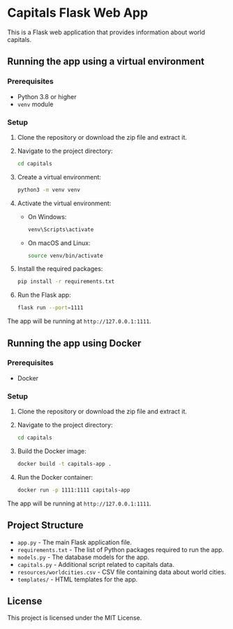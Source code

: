 # Capitals Flask Web App

This is a Flask web application that provides information about world capitals.

## Running the app using a virtual environment

### Prerequisites

- Python 3.8 or higher
- `venv` module

### Setup

1. Clone the repository or download the zip file and extract it.

2. Navigate to the project directory:
    ```sh
    cd capitals
    ```

3. Create a virtual environment:
    ```sh
    python3 -m venv venv
    ```

4. Activate the virtual environment:
    - On Windows:
        ```sh
        venv\Scripts\activate
        ```
    - On macOS and Linux:
        ```sh
        source venv/bin/activate
        ```

5. Install the required packages:
    ```sh
    pip install -r requirements.txt
    ```

6. Run the Flask app:
    ```sh
    flask run --port=1111
    ```

The app will be running at `http://127.0.0.1:1111`.

## Running the app using Docker

### Prerequisites

- Docker

### Setup

1. Clone the repository or download the zip file and extract it.

2. Navigate to the project directory:
    ```sh
    cd capitals
    ```

3. Build the Docker image:
    ```sh
    docker build -t capitals-app .
    ```

4. Run the Docker container:
    ```sh
    docker run -p 1111:1111 capitals-app
    ```

The app will be running at `http://127.0.0.1:1111`.

## Project Structure

- `app.py` - The main Flask application file.
- `requirements.txt` - The list of Python packages required to run the app.
- `models.py` - The database models for the app.
- `capitals.py` - Additional script related to capitals data.
- `resources/worldcities.csv` - CSV file containing data about world cities.
- `templates/` - HTML templates for the app.

## License

This project is licensed under the MIT License.
